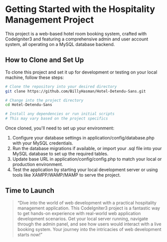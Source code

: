 # Getting Started with the Hospitality Management Project

This project is a web-based hotel room booking system, crafted with CodeIgniter3 and featuring a comprehensive admin and user account system, all operating on a MySQL database backend. 

## How to Clone and Set Up

To clone this project and set it up for development or testing on your local machine, follow these steps:

```bash
# Clone the repository into your desired directory
git clone https://github.com/BillyHasman/Hotel-Detendu-Sans.git

# Change into the project directory
cd Hotel-Detendu-Sans

# Install any dependencies or run initial scripts
# This may vary based on the project specifics
```
Once cloned, you'll need to set up your environment:
1. Configure your database settings in application/config/database.php with your MySQL credentials.
2. Run the database migrations if available, or import your .sql file into your MySQL database to set up the required tables.
3. Update base URL in application/config/config.php to match your local or production environment.
4. Test the application by starting your local development server or using tools like XAMPP/WAMP/MAMP to serve the project.

## Time to Launch
> “Dive into the world of web development with a practical hospitality management application. This CodeIgniter3 project is a fantastic way to get hands-on experience with real-world web application development scenarios. Get your local server running, navigate through the admin panel, and see how users would interact with a live booking system. Your journey into the intricacies of web development starts now!”
